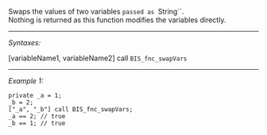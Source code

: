 Swaps the values of two variables `passed as `String``.<br>
Nothing is returned as this function modifies the variables directly.


---
*Syntaxes:*

[variableName1, variableName2] call `BIS_fnc_swapVars`

---
*Example 1:*

```sqf
private _a = 1;
_b = 2;
["_a", "_b"] call BIS_fnc_swapVars;
_a == 2; // true
_b == 1; // true
```